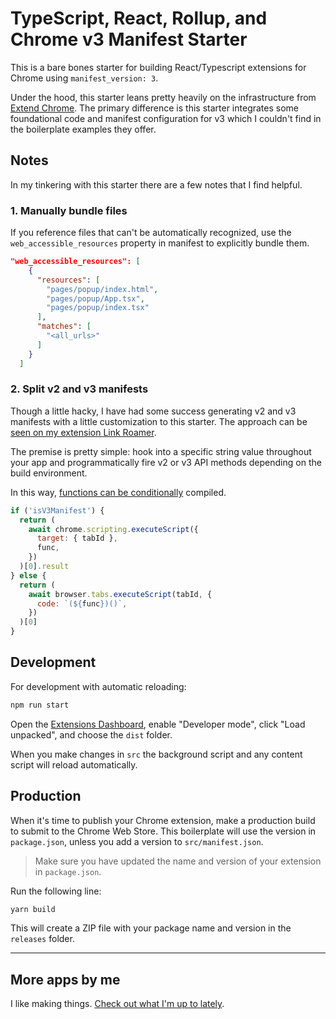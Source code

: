 # TypeScript, React, Rollup, and Chrome v3 Manifest Starter

This is a bare bones starter for building React/Typescript extensions for Chrome
using `manifest_version: 3`.

Under the hood, this starter leans pretty heavily on the infrastructure from
[Extend Chrome](https://www.extend-chrome.dev/rollup-plugin). The primary
difference is this starter integrates some foundational code and manifest
configuration for v3 which I couldn't find in the boilerplate examples they
offer.

## Notes

In my tinkering with this starter there are a few notes that I find helpful.

### 1. Manually bundle files

If you reference files that can't be automatically recognized, use the
`web_accessible_resources` property in manifest to explicitly bundle them.

```json
"web_accessible_resources": [
    {
      "resources": [
        "pages/popup/index.html",
        "pages/popup/App.tsx",
        "pages/popup/index.tsx"
      ],
      "matches": [
        "<all_urls>"
      ]
    }
  ]
```

### 2. Split v2 and v3 manifests

Though a little hacky, I have had some success generating v2 and v3 manifests
with a little customization to this starter. The approach can be
[seen on my extension Link Roamer](https://github.com/rossmoody/link-roamer/blob/main/rollup.config.js).

The premise is pretty simple: hook into a specific string value throughout your
app and programmatically fire v2 or v3 API methods depending on the build
environment.

In this way,
[functions can be conditionally](https://github.com/rossmoody/link-roamer/blob/main/src/scripts/Chrome.ts)
compiled.

```js
if ('isV3Manifest') {
  return (
    await chrome.scripting.executeScript({
      target: { tabId },
      func,
    })
  )[0].result
} else {
  return (
    await browser.tabs.executeScript(tabId, {
      code: `(${func})()`,
    })
  )[0]
}
```

## Development

For development with automatic reloading:

```sh
npm run start
```

Open the [Extensions Dashboard](chrome://extensions), enable "Developer mode",
click "Load unpacked", and choose the `dist` folder.

When you make changes in `src` the background script and any content script will
reload automatically.

## Production

When it's time to publish your Chrome extension, make a production build to
submit to the Chrome Web Store. This boilerplate will use the version in
`package.json`, unless you add a version to `src/manifest.json`.

> Make sure you have updated the name and version of your extension in
> `package.json`.

Run the following line:

```sh
yarn build
```

This will create a ZIP file with your package name and version in the `releases`
folder.

---

## More apps by me

I like making things. [Check out what I'm up to lately](https://rossmoody.com).
